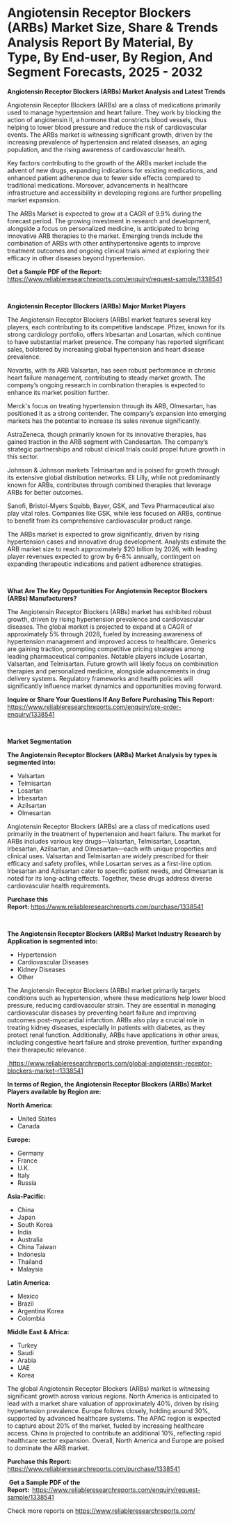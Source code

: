 <p><h1>Angiotensin Receptor Blockers (ARBs) Market Size, Share & Trends Analysis Report By Material, By Type, By End-user, By Region, And Segment Forecasts, 2025 - 2032</h1></p><p><strong>Angiotensin Receptor Blockers (ARBs) Market Analysis and Latest Trends</strong></p>
<p><p>Angiotensin Receptor Blockers (ARBs) are a class of medications primarily used to manage hypertension and heart failure. They work by blocking the action of angiotensin II, a hormone that constricts blood vessels, thus helping to lower blood pressure and reduce the risk of cardiovascular events. The ARBs market is witnessing significant growth, driven by the increasing prevalence of hypertension and related diseases, an aging population, and the rising awareness of cardiovascular health. </p><p>Key factors contributing to the growth of the ARBs market include the advent of new drugs, expanding indications for existing medications, and enhanced patient adherence due to fewer side effects compared to traditional medications. Moreover, advancements in healthcare infrastructure and accessibility in developing regions are further propelling market expansion. </p><p>The ARBs Market is expected to grow at a CAGR of 9.9% during the forecast period. The growing investment in research and development, alongside a focus on personalized medicine, is anticipated to bring innovative ARB therapies to the market. Emerging trends include the combination of ARBs with other antihypertensive agents to improve treatment outcomes and ongoing clinical trials aimed at exploring their efficacy in other diseases beyond hypertension.</p></p>
<p><strong>Get a Sample PDF of the Report:&nbsp;</strong> <a href="https://www.reliableresearchreports.com/enquiry/request-sample/1338541?utm_campaign=2233&utm_medium=2&utm_source=Github&utm_content=ia&utm_term=09032025&utm_id=angiotensin-receptor-blockers-arbs">https://www.reliableresearchreports.com/enquiry/request-sample/1338541</a></p>
<p>&nbsp;</p>
<p><strong>Angiotensin Receptor Blockers (ARBs) Major Market Players</strong></p>
<p><p>The Angiotensin Receptor Blockers (ARBs) market features several key players, each contributing to its competitive landscape. Pfizer, known for its strong cardiology portfolio, offers Irbesartan and Losartan, which continue to have substantial market presence. The company has reported significant sales, bolstered by increasing global hypertension and heart disease prevalence.</p><p>Novartis, with its ARB Valsartan, has seen robust performance in chronic heart failure management, contributing to steady market growth. The company’s ongoing research in combination therapies is expected to enhance its market position further.</p><p>Merck's focus on treating hypertension through its ARB, Olmesartan, has positioned it as a strong contender. The company’s expansion into emerging markets has the potential to increase its sales revenue significantly.</p><p>AstraZeneca, though primarily known for its innovative therapies, has gained traction in the ARB segment with Candesartan. The company’s strategic partnerships and robust clinical trials could propel future growth in this sector.</p><p>Johnson & Johnson markets Telmisartan and is poised for growth through its extensive global distribution networks. Eli Lilly, while not predominantly known for ARBs, contributes through combined therapies that leverage ARBs for better outcomes.</p><p>Sanofi, Bristol-Myers Squibb, Bayer, GSK, and Teva Pharmaceutical also play vital roles. Companies like GSK, while less focused on ARBs, continue to benefit from its comprehensive cardiovascular product range.</p><p>The ARBs market is expected to grow significantly, driven by rising hypertension cases and innovative drug development. Analysts estimate the ARB market size to reach approximately $20 billion by 2026, with leading player revenues expected to grow by 6-8% annually, contingent on expanding therapeutic indications and patient adherence strategies.</p></p>
<p>&nbsp;</p>
<p><strong>What Are The Key Opportunities For Angiotensin Receptor Blockers (ARBs) Manufacturers?</strong></p>
<p><p>The Angiotensin Receptor Blockers (ARBs) market has exhibited robust growth, driven by rising hypertension prevalence and cardiovascular diseases. The global market is projected to expand at a CAGR of approximately 5% through 2028, fueled by increasing awareness of hypertension management and improved access to healthcare. Generics are gaining traction, prompting competitive pricing strategies among leading pharmaceutical companies. Notable players include Losartan, Valsartan, and Telmisartan. Future growth will likely focus on combination therapies and personalized medicine, alongside advancements in drug delivery systems. Regulatory frameworks and health policies will significantly influence market dynamics and opportunities moving forward.</p></p>
<p><strong>Inquire or Share Your Questions If Any Before Purchasing This Report:</strong> <a href="https://www.reliableresearchreports.com/enquiry/pre-order-enquiry/1338541?utm_campaign=2233&utm_medium=2&utm_source=Github&utm_content=ia&utm_term=09032025&utm_id=angiotensin-receptor-blockers-arbs">https://www.reliableresearchreports.com/enquiry/pre-order-enquiry/1338541</a></p>
<p>&nbsp;</p>
<p><strong>Market Segmentation</strong></p>
<p><strong>The Angiotensin Receptor Blockers (ARBs) Market Analysis by types is segmented into:</strong></p>
<p><ul><li>Valsartan</li><li>Telmisartan</li><li>Losartan</li><li>Irbesartan</li><li>Azilsartan</li><li>Olmesartan</li></ul></p>
<p><p>Angiotensin Receptor Blockers (ARBs) are a class of medications used primarily in the treatment of hypertension and heart failure. The market for ARBs includes various key drugs—Valsartan, Telmisartan, Losartan, Irbesartan, Azilsartan, and Olmesartan—each with unique properties and clinical uses. Valsartan and Telmisartan are widely prescribed for their efficacy and safety profiles, while Losartan serves as a first-line option. Irbesartan and Azilsartan cater to specific patient needs, and Olmesartan is noted for its long-acting effects. Together, these drugs address diverse cardiovascular health requirements.</p></p>
<p><strong>Purchase this Report:&nbsp;</strong><a href="https://www.reliableresearchreports.com/purchase/1338541?utm_campaign=2233&utm_medium=2&utm_source=Github&utm_content=ia&utm_term=09032025&utm_id=angiotensin-receptor-blockers-arbs">https://www.reliableresearchreports.com/purchase/1338541</a></p>
<p>&nbsp;</p>
<p><strong>The Angiotensin Receptor Blockers (ARBs) Market Industry Research by Application is segmented into:</strong></p>
<p><ul><li>Hypertension</li><li>Cardiovascular Diseases</li><li>Kidney Diseases</li><li>Other</li></ul></p>
<p><p>The Angiotensin Receptor Blockers (ARBs) market primarily targets conditions such as hypertension, where these medications help lower blood pressure, reducing cardiovascular strain. They are essential in managing cardiovascular diseases by preventing heart failure and improving outcomes post-myocardial infarction. ARBs also play a crucial role in treating kidney diseases, especially in patients with diabetes, as they protect renal function. Additionally, ARBs have applications in other areas, including congestive heart failure and stroke prevention, further expanding their therapeutic relevance.</p></p>
<p><a href="https://www.reliableresearchreports.com/global-angiotensin-receptor-blockers-market-r1338541?utm_campaign=2233&utm_medium=2&utm_source=Github&utm_content=ia&utm_term=09032025&utm_id=angiotensin-receptor-blockers-arbs">&nbsp;https://www.reliableresearchreports.com/global-angiotensin-receptor-blockers-market-r1338541</a></p>
<p><strong>In terms of Region, the Angiotensin Receptor Blockers (ARBs) Market Players available by Region are:</strong></p>
<p>
    <p> <strong> North America: </strong>
        <ul>
            <li>United States</li>
            <li>Canada</li>
        </ul>
        </p> 
    <p> <strong> Europe: </strong>
        <ul>
            <li>Germany</li>
            <li>France</li>
            <li>U.K.</li>
            <li>Italy</li>
            <li>Russia</li>
        </ul>
        </p> 
    <p> <strong> Asia-Pacific: </strong>
        <ul>
            <li>China</li>
            <li>Japan</li>
            <li>South Korea</li>
            <li>India</li>
            <li>Australia</li>
            <li>China Taiwan</li>
            <li>Indonesia</li>
            <li>Thailand</li>
            <li>Malaysia</li>
        </ul>
        </p> 
    <p> <strong> Latin America: </strong>
        <ul>
            <li>Mexico</li>
            <li>Brazil</li>
            <li>Argentina Korea</li>
            <li>Colombia</li>
        </ul>
        </p> 
    <p> <strong> Middle East & Africa: </strong>
        <ul>
            <li>Turkey</li>
            <li>Saudi</li>
            <li>Arabia</li>
            <li>UAE</li>
            <li>Korea</li>
        </ul>
    </p>
    </p>
<p><p>The global Angiotensin Receptor Blockers (ARBs) market is witnessing significant growth across various regions. North America is anticipated to lead with a market share valuation of approximately 40%, driven by rising hypertension prevalence. Europe follows closely, holding around 30%, supported by advanced healthcare systems. The APAC region is expected to capture about 20% of the market, fueled by increasing healthcare access. China is projected to contribute an additional 10%, reflecting rapid healthcare sector expansion. Overall, North America and Europe are poised to dominate the ARB market.</p></p>
<p><strong>Purchase this Report: </strong><a href="https://www.reliableresearchreports.com/purchase/1338541?utm_campaign=2233&utm_medium=2&utm_source=Github&utm_content=ia&utm_term=09032025&utm_id=angiotensin-receptor-blockers-arbs">https://www.reliableresearchreports.com/purchase/1338541</a></p>
<p>&nbsp;<strong>Get a Sample PDF of the Report:&nbsp;&nbsp;</strong><a href="https://www.reliableresearchreports.com/enquiry/request-sample/1338541?utm_campaign=2233&utm_medium=2&utm_source=Github&utm_content=ia&utm_term=09032025&utm_id=angiotensin-receptor-blockers-arbs">https://www.reliableresearchreports.com/enquiry/request-sample/1338541</a></p>
<p><strong></strong></p>
<p>Check more reports on <a href="https://www.reliableresearchreports.com/?utm_campaign=2233&utm_medium=2&utm_source=Github&utm_content=ia&utm_term=09032025&utm_id=angiotensin-receptor-blockers-arbs">https://www.reliableresearchreports.com/</a></p>